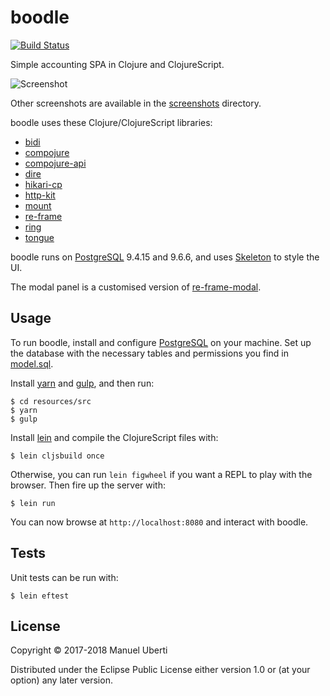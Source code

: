 # boodle

[![Build
Status](https://travis-ci.org/manuel-uberti/boodle.svg?branch=master)](https://travis-ci.org/manuel-uberti/boodle)

Simple accounting SPA in Clojure and ClojureScript.

![Screenshot](https://github.com/manuel-uberti/boodle/blob/master/screenshots/spese.png)

Other screenshots are available in the
[screenshots](https://github.com/manuel-uberti/boodle/blob/master/screenshots)
directory.

boodle uses these Clojure/ClojureScript libraries:

- [bidi](https://github.com/juxt/bidi)
- [compojure](https://github.com/weavejester/compojure)
- [compojure-api](https://github.com/metosin/compojure-api)
- [dire](https://github.com/MichaelDrogalis/dire)
- [hikari-cp](https://github.com/tomekw/hikari-cp)
- [http-kit](http://www.http-kit.org/)
- [mount](https://github.com/tolitius/mount)
- [re-frame](https://github.com/Day8/re-frame)
- [ring](https://github.com/ring-clojure/ring)
- [tongue](https://github.com/tonsky/tongue)

boodle runs on [PostgreSQL](https://www.postgresql.org) 9.4.15 and 9.6.6, and
uses [Skeleton](http://getskeleton.com/) to style the UI.

The modal panel is a customised version of
[re-frame-modal](https://github.com/benhowell/re-frame-modal).

## Usage

To run boodle, install and configure [PostgreSQL](https://www.postgresql.org) on
your machine. Set up the database with the necessary tables and permissions you
find in
[model.sql](https://github.com/manuel-uberti/boodle/blob/master/resources/sql/model.sql).

Install [yarn](https://yarnpkg.com/en/) and [gulp](https://gulpjs.com/), and
then run:

```console
$ cd resources/src
$ yarn
$ gulp
```

Install [lein](https://leiningen.org/) and compile the ClojureScript files with:

```console
$ lein cljsbuild once
```

Otherwise, you can run `lein figwheel` if you want a REPL to play with the
browser. Then fire up the server with:

```console
$ lein run
```

You can now browse at `http://localhost:8080` and interact with boodle.

## Tests

Unit tests can be run with:

```console
$ lein eftest
```

## License

Copyright © 2017-2018 Manuel Uberti

Distributed under the Eclipse Public License either version 1.0 or (at
your option) any later version.
